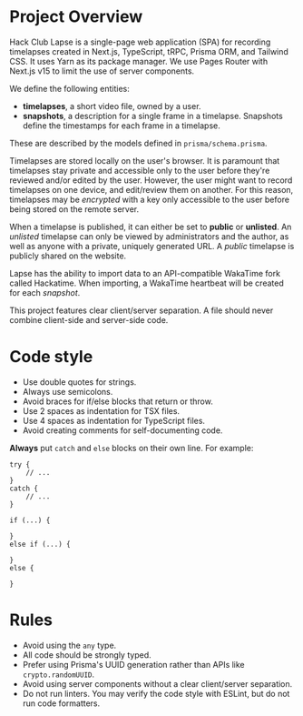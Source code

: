 # Project Overview

Hack Club Lapse is a single-page web application (SPA) for recording timelapses created in Next.js, TypeScript, tRPC, Prisma ORM, and Tailwind CSS. It uses Yarn as its package manager. We use Pages Router with Next.js v15 to limit the use of server components.

We define the following entities:
- **timelapses**, a short video file, owned by a user.
- **snapshots**, a description for a single frame in a timelapse. Snapshots define the timestamps for each frame in a timelapse.

These are described by the models defined in `prisma/schema.prisma`.

Timelapses are stored locally on the user's browser. It is paramount that timelapses stay private and accessible only to the user before they're reviewed and/or edited by the user. However, the user might want to record timelapses on one device, and edit/review them on another. For this reason, timelapses may be *encrypted* with a key only accessible to the user before being stored on the remote server.

When a timelapse is published, it can either be set to **public** or **unlisted**. An *unlisted* timelapse can only be viewed by administrators and the author, as well as anyone with a private, uniquely generated URL. A *public* timelapse is publicly shared on the website.

Lapse has the ability to import data to an API-compatible WakaTime fork called Hackatime. When importing, a WakaTime heartbeat will be created for each *snapshot*.

This project features clear client/server separation. A file should never combine client-side and server-side code.

# Code style

- Use double quotes for strings.
- Always use semicolons.
- Avoid braces for if/else blocks that return or throw.
- Use 2 spaces as indentation for TSX files.
- Use 4 spaces as indentation for TypeScript files.
- Avoid creating comments for self-documenting code.

**Always** put `catch` and `else` blocks on their own line. For example:
```
try {
    // ...
}
catch {
    // ...
}

if (...) {

}
else if (...) {

}
else {

}
```

# Rules

- Avoid using the `any` type.
- All code should be strongly typed.
- Prefer using Prisma's UUID generation rather than APIs like `crypto.randomUUID`.
- Avoid using server components without a clear client/server separation.
- Do not run linters. You may verify the code style with ESLint, but do not run code formatters.
